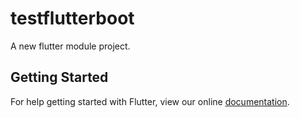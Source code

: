 # testflutterboot

A new flutter module project.

## Getting Started

For help getting started with Flutter, view our online
[documentation](https://flutter.dev/).
